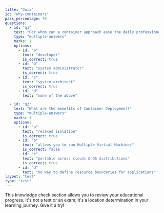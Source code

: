 ```yaml
---
title: "Quiz"
id: "why-containers"
pass_percentage: 70
questions:
  - id: "q1"
    text: "For whom can a container approach ease the daily professional life?"
    type: "multiple-answers"
    marks: 1
    options:
      - id: "a"
        text: "developer"
        is_correct: true
      - id: "b"
        text: "system administrator"
        is_correct: true
      - id: "c"
        text: "system architect"
        is_correct: true
      - id: "d"
        text: "none of the above"

  - id: "q2"
    text: "What are the benefits of Container Deployment?"
    type: "multiple-answers"
    marks: 1
    options:
      - id: "a"
        text: "relaxed isolation"
        is_correct: true
      - id: "b"
        text: "allows you to run Multiple Virtual Machines"
        is_correct: false
      - id: "c"
        text: "portable across clouds & OS distributions"
        is_correct: true
      - id: "d"
        text: "no way to define resource boundaries for applications"
layout: "test"
type: "test"
---
```

This knowledge check section allows you to review your educational progress. It's not a test or an exam; it's a location determination in your learning journey. Give it a try!
